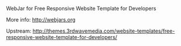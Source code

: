 WebJar for Free Responsive Website Template for Developers

More info: http://webjars.org

Upstream: http://themes.3rdwavemedia.com/website-templates/free-responsive-website-template-for-developers/

